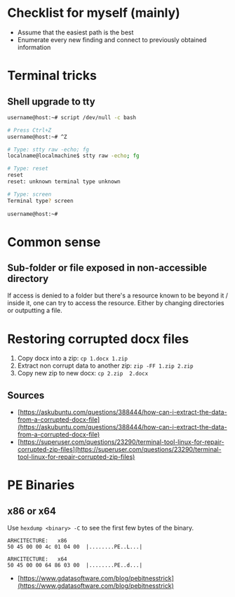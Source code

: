 # Checklist for myself (mainly)
- Assume that the easiest path is the best
- Enumerate every new finding and connect to previously obtained information

# Terminal tricks
## Shell upgrade to tty
```bash
username@host:~# script /dev/null -c bash

# Press Ctrl+Z
username@host:~# ^Z

# Type: stty raw -echo; fg
localname@localmachine$ stty raw -echo; fg

# Type: reset
reset
reset: unknown terminal type unknown

# Type: screen
Terminal type? screen
                                                                         
username@host:~# 
```

# Common sense
## Sub-folder or file exposed in non-accessible directory
If access is denied to a folder but there's a resource known to be beyond it / inside it, one can try to access the resource.
Either by changing directories or outputting a file.


# Restoring corrupted docx files
1. Copy docx into a zip:   `cp 1.docx 1.zip`
2. Extract non corrupt data to another zip:  `zip -FF 1.zip 2.zip`
3. Copy new zip to new docx:  `cp 2.zip  2.docx`

## Sources
- [https://askubuntu.com/questions/388444/how-can-i-extract-the-data-from-a-corrupted-docx-file](https://askubuntu.com/questions/388444/how-can-i-extract-the-data-from-a-corrupted-docx-file)
- [https://superuser.com/questions/23290/terminal-tool-linux-for-repair-corrupted-zip-files](https://superuser.com/questions/23290/terminal-tool-linux-for-repair-corrupted-zip-files)


# PE Binaries
## x86 or x64
Use `hexdump <binary> -C` to see the first few bytes of the binary.
```
ARHCITECTURE:   x86
50 45 00 00 4c 01 04 00  |........PE..L...|

ARHCITECTURE:   x64
50 45 00 00 64 86 03 00  |........PE..d...|
```
- [https://www.gdatasoftware.com/blog/pebitnesstrick](https://www.gdatasoftware.com/blog/pebitnesstrick)